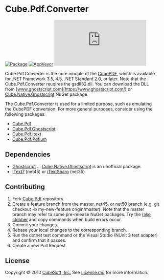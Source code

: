 Cube.Pdf.Converter
====

[![Package](https://badgen.net/nuget/v/cube.pdf.converter)](https://www.nuget.org/packages/cube.pdf.converter/)
[![AppVeyor](https://badgen.net/appveyor/ci/clown/cube-pdf)](https://ci.appveyor.com/project/clown/cube-pdf)
[![Codecov](https://badgen.net/codecov/c/github/cube-soft/cube.pdf)](https://codecov.io/gh/cube-soft/cube.pdf)

Cube.Pdf.Converter is the core module of the [CubePDF](https://www.cube-soft.jp/cubepdf/), which is available for .NET Framework 3.5, 4.5, .NET Standard 2.0, or later. Note that the Cube.Pdf.Converter reuqires the gsdll32.dll. You can download the DLL from [www.ghostscript.com](https://www.ghostscript.com/) or [Cube.Native.Ghostscript](https://www.nuget.org/packages/Cube.Native.Ghostscript) NuGet package.

The Cube.Pdf.Converter is used for a limited purpose, such as emulating the CubePDF conversion. For more general purposes, consider using the following packages:

* [Cube.Pdf](https://www.nuget.org/packages/Cube.Pdf/)
* [Cube.Pdf.Ghostscript](https://www.nuget.org/packages/Cube.Pdf.Ghostscript/)
* [Cube.Pdf.Itext](https://www.nuget.org/packages/Cube.Pdf.Itext/)
* [Cube.Pdf.Pdfium](https://www.nuget.org/packages/Cube.Pdf.Pdfium/)

## Dependencies

* [Ghostscript](https://www.ghostscript.com/) ... [Cube.Native.Ghostscript](https://www.nuget.org/packages/Cube.Native.Ghostscript) is an unofficial package.
* [iText7](https://www.nuget.org/packages/itext7/) (net45) or [iTextSharp](https://www.nuget.org/packages/iTextSharp/) (net35)

## Contributing

1. Fork [Cube.Pdf](https://github.com/cube-soft/Cube.Pdf/fork) repository.
2. Create a feature branch from the master, net45, or net50 branch (e.g. git checkout -b my-new-feature origin/master). Note that the master branch may refer to some pre-release NuGet packages. Try the [rake clobber](https://github.com/cube-soft/Cube.Pdf/blob/master/Rakefile) and copy commands when build errors occur.
3. Commit your changes.
4. Rebase your local changes to the corresponding branch.
5. Run the dotnet test command or the Visual Studio (NUnit 3 test adapter) and confirm that it passes.
6. Create a new Pull Request.

## License
 
Copyright © 2010 [CubeSoft, Inc.](https://www.cube-soft.jp/)
See [License.md](https://github.com/cube-soft/Cube.Pdf/blob/master/License.md) for more information.

